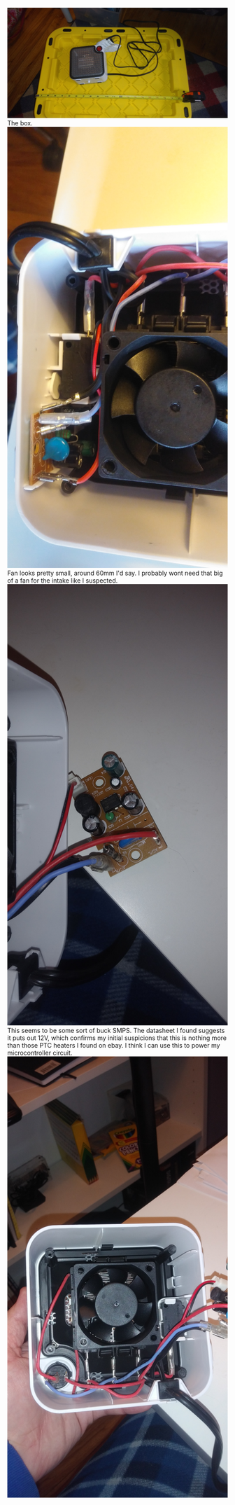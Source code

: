 ![alt text](https://raw.githubusercontent.com/chrissavage2300/Bread-Proofing-Box/master/Photos/20200428_120737%5B1%5D.jpg)
The box.
![alt text](https://raw.githubusercontent.com/chrissavage2300/Bread-Proofing-Box/master/Photos/20200427_155402%5B1%5D.jpg)
Fan looks pretty small, around 60mm I'd say. I probably wont need that big of a fan for the intake like I suspected.
![alt text](https://raw.githubusercontent.com/chrissavage2300/Bread-Proofing-Box/master/Photos/20200427_170443%5B1%5D.jpg)
This seems to be some sort of buck SMPS. The datasheet I found suggests it puts out 12V, which confirms my initial suspicions that this is nothing more than those PTC heaters I found on ebay. I think I can use this to power my microcontroller circuit.
![alt text](https://raw.githubusercontent.com/chrissavage2300/Bread-Proofing-Box/master/Photos/20200427_170456%5B1%5D.jpg)
